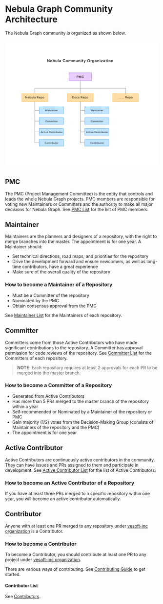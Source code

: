 # Nebula Graph Community Architecture

The Nebula Graph community is organized as shown below.

![Nebula Community Architecture](./images/structure.png)

## PMC

The PMC (Project Management Committee) is the entity that controls and leads the whole Nebula Graph projects.
PMC members are responsible for voting new Maintainers or Committers and the authority to make all major decisions for Nebula Graph. See [PMC List](./pmc-list.md) for the list of PMC members.

## Maintainer

Maintainers are the planners and designers of a repository, with the right to merge branches into the master. The appointment is for one year. A Maintainer should:

- Set technical directions, road maps, and priorities for the repository
- Drive the development forward and ensure newcomers, as well as long-time contributors, have a great experience
- Make sure of the overall quality of the repository

### How to become a Maintainer of a Repository

- Must be a Committer of the repository
- Nominated by the PMC
- Obtain consensus approval from the PMC

See [Maintainer List](./maintainer-list.md) for the Maintainers of each repository.

## Committer

Committers come from those Active Contributors who have made significant contributions to the repository. A Committer has approval permission for code reviews of the repository. See [Committer List](./committer-list.md) for the Committers of each repository.

> **NOTE**: Each repository requires at least 2 approvals for each PR to be merged into the master branch.

### How to become a Committer of a Repository

- Generated from Active Contributors
- Has more than 5 PRs merged to the master branch of the repository within a year
- Self-recommended or Nominated by a Maintainer of the repository or PMC
- Gain majority (1/2) votes from the Decision-Making Group (consists of Maintainers of the repository and the PMC)
- The appointment is for one year

## Active Contributor

Active Contributors are continuously active contributors in the community. They can have issues and PRs assigned to them and participate in development. See [Active Contributor List](active-contributor-list.md) for the list of Active Contributors.

### How to become an Active Contributor of a Repository

If you have at least three PRs merged to a specific repository within one year, you will become an active contributor automatically.

## Contributor

Anyone with at least one PR merged to any repository under [vesoft-inc organization](https://github.com/vesoft-inc) is a Contributor.

### How to become a Contributor

To become a Contributor, you should contribute at least one PR to any project under [vesoft-inc organization](https://github.com/vesoft-inc).

There are various ways of contributing. See [Contributing Guide](../docs/manual-EN/4.contributions/how-to-contribute.md) to get started.

#### Contributor List

See [Contributors](./contributor-list.md).
